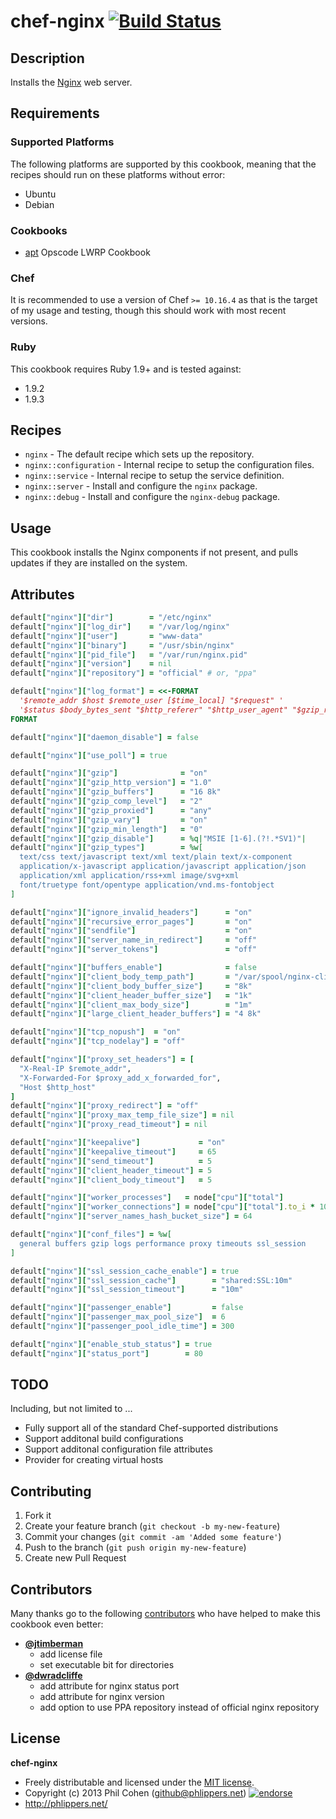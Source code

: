 # chef-nginx [![Build Status](https://travis-ci.org/phlipper/chef-nginx.png?branch=master)](https://travis-ci.org/phlipper/chef-nginx)

## Description

Installs the [Nginx](http://nginx.org) web server.


## Requirements

### Supported Platforms

The following platforms are supported by this cookbook, meaning that the
recipes should run on these platforms without error:

* Ubuntu
* Debian

### Cookbooks

* [apt](http://community.opscode.com/cookbooks/apt) Opscode LWRP Cookbook

### Chef

It is recommended to use a version of Chef `>= 10.16.4` as that is the target of my usage and testing, though this should work with most recent versions.

### Ruby

This cookbook requires Ruby 1.9+ and is tested against:

* 1.9.2
* 1.9.3


## Recipes

* `nginx` - The default recipe which sets up the repository.
* `nginx::configuration` - Internal recipe to setup the configuration files.
* `nginx::service` - Internal recipe to setup the service definition.
* `nginx::server` - Install and configure the `nginx` package.
* `nginx::debug` - Install and configure the `nginx-debug` package.


## Usage

This cookbook installs the Nginx components if not present, and pulls updates if they are installed on the system.


## Attributes

```ruby
default["nginx"]["dir"]        = "/etc/nginx"
default["nginx"]["log_dir"]    = "/var/log/nginx"
default["nginx"]["user"]       = "www-data"
default["nginx"]["binary"]     = "/usr/sbin/nginx"
default["nginx"]["pid_file"]   = "/var/run/nginx.pid"
default["nginx"]["version"]    = nil
default["nginx"]["repository"] = "official" # or, "ppa"

default["nginx"]["log_format"] = <<-FORMAT
  '$remote_addr $host $remote_user [$time_local] "$request" '
  '$status $body_bytes_sent "$http_referer" "$http_user_agent" "$gzip_ratio"'
FORMAT

default["nginx"]["daemon_disable"] = false

default["nginx"]["use_poll"] = true

default["nginx"]["gzip"]              = "on"
default["nginx"]["gzip_http_version"] = "1.0"
default["nginx"]["gzip_buffers"]      = "16 8k"
default["nginx"]["gzip_comp_level"]   = "2"
default["nginx"]["gzip_proxied"]      = "any"
default["nginx"]["gzip_vary"]         = "on"
default["nginx"]["gzip_min_length"]   = "0"
default["nginx"]["gzip_disable"]      = %q|"MSIE [1-6].(?!.*SV1)"|
default["nginx"]["gzip_types"]        = %w[
  text/css text/javascript text/xml text/plain text/x-component
  application/x-javascript application/javascript application/json
  application/xml application/rss+xml image/svg+xml
  font/truetype font/opentype application/vnd.ms-fontobject
]

default["nginx"]["ignore_invalid_headers"]      = "on"
default["nginx"]["recursive_error_pages"]       = "on"
default["nginx"]["sendfile"]                    = "on"
default["nginx"]["server_name_in_redirect"]     = "off"
default["nginx"]["server_tokens"]               = "off"

default["nginx"]["buffers_enable"]              = false
default["nginx"]["client_body_temp_path"]       = "/var/spool/nginx-client-body 1 2"
default["nginx"]["client_body_buffer_size"]     = "8k"
default["nginx"]["client_header_buffer_size"]   = "1k"
default["nginx"]["client_max_body_size"]        = "1m"
default["nginx"]["large_client_header_buffers"] = "4 8k"

default["nginx"]["tcp_nopush"]  = "on"
default["nginx"]["tcp_nodelay"] = "off"

default["nginx"]["proxy_set_headers"] = [
  "X-Real-IP $remote_addr",
  "X-Forwarded-For $proxy_add_x_forwarded_for",
  "Host $http_host"
]
default["nginx"]["proxy_redirect"] = "off"
default["nginx"]["proxy_max_temp_file_size"] = nil
default["nginx"]["proxy_read_timeout"] = nil

default["nginx"]["keepalive"]             = "on"
default["nginx"]["keepalive_timeout"]     = 65
default["nginx"]["send_timeout"]          = 5
default["nginx"]["client_header_timeout"] = 5
default["nginx"]["client_body_timeout"]   = 5

default["nginx"]["worker_processes"]   = node["cpu"]["total"]
default["nginx"]["worker_connections"] = node["cpu"]["total"].to_i * 1024
default["nginx"]["server_names_hash_bucket_size"] = 64

default["nginx"]["conf_files"] = %w[
  general buffers gzip logs performance proxy timeouts ssl_session
]

default["nginx"]["ssl_session_cache_enable"] = true
default["nginx"]["ssl_session_cache"]        = "shared:SSL:10m"
default["nginx"]["ssl_session_timeout"]      = "10m"

default["nginx"]["passenger_enable"]         = false
default["nginx"]["passenger_max_pool_size"]  = 6
default["nginx"]["passenger_pool_idle_time"] = 300

default["nginx"]["enable_stub_status"] = true
default["nginx"]["status_port"]        = 80
```


## TODO

Including, but not limited to ...

* Fully support all of the standard Chef-supported distributions
* Support additonal build configurations
* Support additonal configuration file attributes
* Provider for creating virtual hosts


## Contributing

1. Fork it
2. Create your feature branch (`git checkout -b my-new-feature`)
3. Commit your changes (`git commit -am 'Added some feature'`)
4. Push to the branch (`git push origin my-new-feature`)
5. Create new Pull Request


## Contributors

Many thanks go to the following [contributors](https://github.com/phlipper/chef-nginx/graphs/contributors) who have helped to make this cookbook even better:

* **[@jtimberman](https://github.com/jtimberman)**
    * add license file
    * set executable bit for directories
* **[@dwradcliffe](https://github.com/dwradcliffe)**
    * add attribute for nginx status port
    * add attribute for nginx version
    * add option to use PPA repository instead of official nginx repository


## License

**chef-nginx**

* Freely distributable and licensed under the [MIT license](http://phlipper.mit-license.org/2013/license.html).
* Copyright (c) 2013 Phil Cohen (github@phlippers.net) [![endorse](http://api.coderwall.com/phlipper/endorsecount.png)](http://coderwall.com/phlipper)
* http://phlippers.net/
